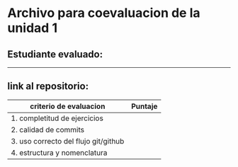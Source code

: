# Archivo para coevaluacion de la unidad 1

## Estudiante evaluado: ##
---
## link al repositorio: ##

|criterio de evaluacion|Puntaje|
|---|---|
|1. completitud de ejercicios  |  |
|2. calidad de commits         |  |
|3. uso correcto del flujo git/github |  |
|4. estructura y nomenclatura  |  |
